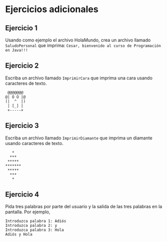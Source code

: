 # Ejercicios adicionales

## Ejercicio 1

Usando como ejemplo el archivo HolaMundo, crea un archivo llamado `SaludoPersonal` que imprima: `Cesar, bienvenido al curso de Programación en Java!!!`

## Ejercicio 2

Escriba un archivo llamado `ImprimirCara` que imprima una cara usando caracteres de texto.  

```text
 @@@@@@@
@| O O |@
(|  ^  |)
 | [_] |
 +-----+
```

## Ejercicio 3

Escriba un archivo llamado `ImprimirDiamante` que imprima un diamante usando caracteres de texto.  

```text
   *
  ***
 *****
*******
 *****
  ***
   *
```

## Ejercicio 4

Pida tres palabras por parte del usuario y la salida de las tres palabras en la pantalla.
Por ejemplo,

```text
Introduzca palabra 1: Adiós
Introduzca palabra 2: y
Introduzca palabra 3: Hola
Adiós y Hola
```
